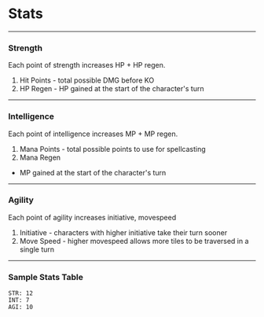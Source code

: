 # Stats

---
### Strength
  Each point of strength increases HP + HP regen.

  1. Hit Points
    - total possible DMG before KO
  2. HP Regen
    - HP gained at the start of the character's turn

---
### Intelligence
  Each point of intelligence increases MP + MP regen.

  1. Mana Points
    - total possible points to use for spellcasting
  2. Mana Regen
   - MP gained at the start of the character's turn

---
### Agility
  Each point of agility increases initiative, movespeed

  1. Initiative
    - characters with higher initiative take their turn sooner
  2. Move Speed
    - higher movespeed allows more tiles to be traversed in a single turn
---

### Sample Stats Table

```
STR: 12
INT: 7
AGI: 10
```
